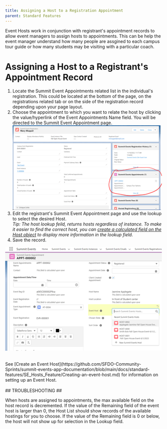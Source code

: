 ```yaml
---
title: Assigning a Host to a Registration Appointment
parent: Standard Features
---
```


Event Hosts work in conjunction with registrant's appointment records to allow event managers to assign hosts to appointments.  This can be help the event manager understand how many people are assgined to each campus tour guide or how many students may be visiting with a particular coach.  


# Assigning a Host to a Registrant's Appointment Record

1. Locate the Summit Event Appointments related list in the individual's registration.  This could be located at the bottom of the page, on the registrations related tab or on the side of the registration record depending upon your page layout.  
2. Choose the appointment to which you want to relate the host by clicking the value/hyperlink of the Event Appointments Name field. You will be directed to the Summit Event Appointment page.   
![Registrant Appointments Related List Image](../images/EventHost_SelectRegistrantsAppointment.PNG)
3. Edit the registrant's Summit Event Appointment page and use the lookup to select the desired Host.  <br>
*Tip: The host lookup feild, returns hosts regardless of instance.  To make it easier to find the correct host, you can [create a calculated field on the Host object](https://github.com/SFDO-Community-Sprints/summit-events-app-documentation/blob/main/docs/standard-features/SE_Hosts_Feature/Host_object_Calc_Field.md) to display more information in the lookup field.*
4. Save the record.

![Registrant Appointments Related List Image](../images/EventHost-HostOnLookupScreen.PNG)

<br>
See [Create an Event Host](https://github.com/SFDO-Community-Sprints/summit-events-app-documentation/blob/main/docs/standard-features/SE_Hosts_Feature/Creating-an-event-host.md) for information on setting up an Event Host.
<br>
<br>
## TROUBLESHOOTING ##

When hosts are assigned to appointments, the max available field on the host record is decremented.  If the value of the Remaining field of the event host is larger than 0, the Host List should show records of the available hostings for you to choose.  If the value of the Remaining field is 0 or below, the host will not show up for selection in the Lookup field.

 
